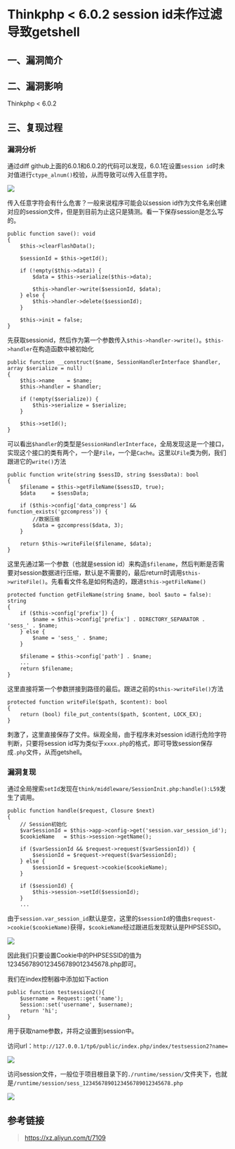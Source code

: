Thinkphp \< 6.0.2 session id未作过滤导致getshell
================================================

一、漏洞简介
------------

二、漏洞影响
------------

Thinkphp \< 6.0.2

三、复现过程
------------

### 漏洞分析

通过diff
github上面的6.0.1和6.0.2的代码可以发现，6.0.1在设置`session id`时未对值进行`ctype_alnum()`校验，从而导致可以传入任意字符。

![](./.resource/Thinkphp<6.0.2sessionid未作过滤导致getshell/media/rId25.png)

传入任意字符会有什么危害？一般来说程序可能会以session
id作为文件名来创建对应的session文件，但是到目前为止这只是猜测。看一下保存session是怎么写的。

    public function save(): void
    {
        $this->clearFlashData();

        $sessionId = $this->getId();

        if (!empty($this->data)) {
            $data = $this->serialize($this->data);

            $this->handler->write($sessionId, $data);
        } else {
            $this->handler->delete($sessionId);
        }

        $this->init = false;
    }

先获取sessionid，然后作为第一个参数传入`$this->handler->write()`。`$this->handler`在构造函数中被初始化

    public function __construct($name, SessionHandlerInterface $handler, array $serialize = null)
    {
        $this->name    = $name;
        $this->handler = $handler;

        if (!empty($serialize)) {
            $this->serialize = $serialize;
        }

        $this->setId();
    }

可以看出`$handler`的类型是`SessionHandlerInterface`，全局发现这是一个接口，实现这个接口的类有两个，一个是`File`，一个是`Cache`。这里以`File`类为例，我们跟进它的`write()`方法

    public function write(string $sessID, string $sessData): bool
    {
        $filename = $this->getFileName($sessID, true);
        $data     = $sessData;

        if ($this->config['data_compress'] && function_exists('gzcompress')) {
            //数据压缩
            $data = gzcompress($data, 3);
        }

        return $this->writeFile($filename, $data);
    }

这里先通过第一个参数（也就是session
id）来构造`$filename`，然后判断是否需要对session数据进行压缩，默认是不需要的，最后return时调用`$this->writeFile()`。先看看文件名是如何构造的，跟进`$this->getFileName()`

    protected function getFileName(string $name, bool $auto = false): string
    {
        if ($this->config['prefix']) {
            $name = $this->config['prefix'] . DIRECTORY_SEPARATOR . 'sess_' . $name;
        } else {
            $name = 'sess_' . $name;
        }

        $filename = $this->config['path'] . $name;
        ...
        return $filename;
    }

这里直接将第一个参数拼接到路径的最后。跟进之前的`$this->writeFile()`方法

    protected function writeFile($path, $content): bool
    {
        return (bool) file_put_contents($path, $content, LOCK_EX);
    }

刺激了，这里直接保存了文件。纵观全局，由于程序未对session
id进行危险字符判断，只要将session
id写为类似于`xxxx.php`的格式，即可导致session保存成`.php`文件，从而getshell。

### 漏洞复现

通过全局搜索`setId`发现在`think/middleware/SessionInit.php:handle():L59`发生了调用。

    public function handle($request, Closure $next)
    {
        // Session初始化
        $varSessionId = $this->app->config->get('session.var_session_id');
        $cookieName   = $this->session->getName();

        if ($varSessionId && $request->request($varSessionId)) {
            $sessionId = $request->request($varSessionId);
        } else {
            $sessionId = $request->cookie($cookieName);
        }

        if ($sessionId) {
            $this->session->setId($sessionId);
        }
        ...

由于`session.var_session_id`默认是空，这里的`$sessionId`的值由`$request->cookie($cookieName)`获得，`$cookieName`经过跟进后发现默认是PHPSESSID。

![](./.resource/Thinkphp<6.0.2sessionid未作过滤导致getshell/media/rId27.png)

因此我们只要设置Cookie中的PHPSESSID的值为1234567890123456789012345678.php即可。

我们在index控制器中添加如下action

    public function testsession2(){
        $username = Request::get('name');
        Session::set('username', $username);
        return 'hi';
    }

用于获取name参数，并将之设置到session中。

访问url：`http://127.0.0.1/tp6/public/index.php/index/testsession2?name=`

![](./.resource/Thinkphp<6.0.2sessionid未作过滤导致getshell/media/rId28.png)

访问session文件，一般位于项目根目录下的`./runtime/session/`文件夹下，也就是`/runtime/session/sess_1234567890123456789012345678.php`

![](./.resource/Thinkphp<6.0.2sessionid未作过滤导致getshell/media/rId29.png)

参考链接
--------

> <https://xz.aliyun.com/t/7109>
